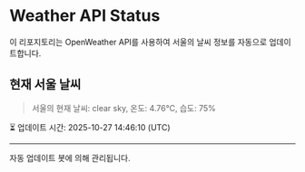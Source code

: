 
# Weather API Status

이 리포지토리는 OpenWeather API를 사용하여 서울의 날씨 정보를 자동으로 업데이트합니다.

## 현재 서울 날씨
> 서울의 현재 날씨: clear sky, 온도: 4.76°C, 습도: 75%

⏳ 업데이트 시간: 2025-10-27 14:46:10 (UTC)

---
자동 업데이트 봇에 의해 관리됩니다.
